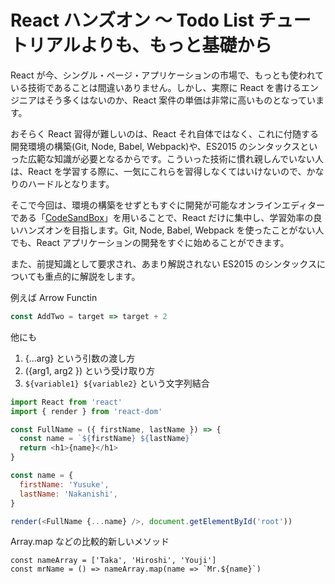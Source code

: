 # React ハンズオン 〜 Todo List チュートリアルよりも、もっと基礎から

React が今、シングル・ページ・アプリケーションの市場で、もっとも使われている技術であることは間違いありません。しかし、実際に React を書けるエンジニアはそう多くはないのか、React 案件の単価は非常に高いものとなっています。

おそらく React 習得が難しいのは、React それ自体ではなく、これに付随する開発環境の構築(Git, Node, Babel, Webpack)や、ES2015 のシンタックスといった広範な知識が必要となるからです。こういった技術に慣れ親しんでいない人は、React を学習する際に、一気にこれらを習得しなくてはいけないので、かなりのハードルとなります。

そこで今回は、環境の構築をせずともすぐに開発が可能なオンラインエディターである「[CodeSandBox](https://codesandbox.io/)」を用いることで、React だけに集中し、学習効率の良いハンズオンを目指します。Git, Node, Babel, Webpack を使ったことがない人でも、React アプリケーションの開発をすぐに始めることができます。

また、前提知識として要求され、あまり解説されない ES2015 のシンタックスについても重点的に解説をします。

例えば Arrow Functin

```javascript
const AddTwo = target => target + 2 
```

他にも 
1. {...arg} という引数の渡し方
2. ({arg1, arg2 }) という受け取り方
3. `${variable1} ${variable2}` という文字列結合

```javascript
import React from 'react'
import { render } from 'react-dom'

const FullName = ({ firstName, lastName }) => {
  const name = `${firstName} ${lastName}`
  return <h1>{name}</h1>
}

const name = {
  firstName: 'Yusuke',
  lastName: 'Nakanishi',
}

render(<FullName {...name} />, document.getElementById('root'))
```

Array.map などの比較的新しいメソッド

```
const nameArray = ['Taka', 'Hiroshi', 'Youji']
const mrName = () => nameArray.map(name => `Mr.${name}`)
```
